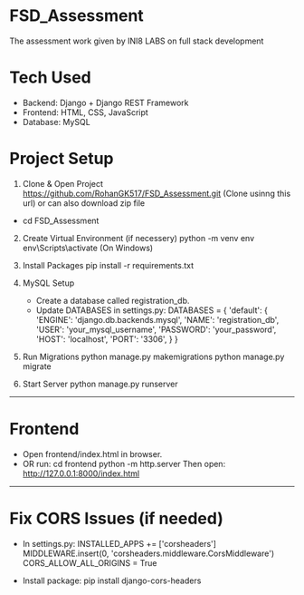 # FSD_Assessment
The assessment work given by INI8 LABS on full stack development

# Tech Used
- Backend: Django + Django REST Framework
- Frontend: HTML, CSS, JavaScript
- Database: MySQL

# Project Setup

1. Clone & Open Project
   https://github.com/RohanGK517/FSD_Assessment.git (Clone usinng this url) or can also download zip file

* cd FSD_Assessment

2. Create Virtual Environment (if necessery)
   python -m venv env
   env\Scripts\activate  (On Windows)

3. Install Packages
   pip install -r requirements.txt

4. MySQL Setup
   - Create a database called registration_db.
   - Update DATABASES in settings.py:
     DATABASES = {
         'default': {
             'ENGINE': 'django.db.backends.mysql',
             'NAME': 'registration_db',
             'USER': 'your_mysql_username',
             'PASSWORD': 'your_password',
             'HOST': 'localhost',
             'PORT': '3306',
         }
     }

5. Run Migrations
   python manage.py makemigrations
   python manage.py migrate

6. Start Server
   python manage.py runserver

------------------------

# Frontend

- Open frontend/index.html in browser.
- OR run:
    cd frontend
    python -m http.server
  Then open: http://127.0.0.1:8000/index.html

-----------------------------------------------

# Fix CORS Issues (if needed)
- In settings.py:
    INSTALLED_APPS += ['corsheaders']
    MIDDLEWARE.insert(0, 'corsheaders.middleware.CorsMiddleware')
    CORS_ALLOW_ALL_ORIGINS = True

- Install package:
    pip install django-cors-headers
